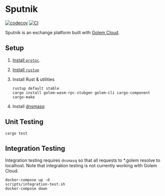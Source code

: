 # Sputnik

[![codecov](https://codecov.io/gh/sameerparekh/sputnik-golem/graph/badge.svg?token=AOQ4AGYL7R)](https://codecov.io/gh/sameerparekh/sputnik-golem)
[![CI](https://github.com/sameerparekh/sputnik-golem/actions/workflows/ci.yml/badge.svg)](https://github.com/sameerparekh/sputnik-golem/actions/workflows/ci.yml)

Sputnik is an exchange platform built with [Golem Cloud](https://golem.cloud/).

## Setup

1. [Install `protoc`](https://grpc.io/docs/protoc-installation/).
2. [Install `rustup`](https://rustup.rs/)
2. Install Rust & utilities

    ```shell
    rustup default stable
    cargo install golem-wasm-rpc-stubgen golem-cli cargo-component cargo-make
    ```

3. Install [dnsmasq](https://passingcuriosity.com/2013/dnsmasq-dev-osx/)

## Unit Testing

```shell
cargo test
```

## Integration Testing

Integration testing requires `dnsmasq` so that all requests to *.golem
resolve to localhost. Note that integration testing is not currently
working with Golem Cloud.

```shell
docker-compose up -d
scripts/integration-test.sh
docker-compose down
```
